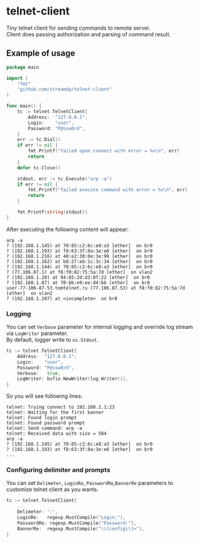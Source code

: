 # telnet-client
Tiny telnet client for sending commands to remote server.  
Client does passing authorization and parsing of command result. 

## Example of usage
```Go
package main

import (
	"fmt"
	"github.com/streamdp/telnet-client"
)

func main() {
	tc := telnet.TelnetClient{
		Address:  "127.0.0.1",
		Login:    "user",
		Password: "P@ssw0rd",
	}
	err := tc.Dial()
	if err != nil {
		fmt.Printf("failed open connect with error = %v\n", err)
		return
	}
	defer tc.Close()

	stdout, err := tc.Execute("arp -a")
	if err != nil {
		fmt.Printf("failed execute command with error = %v\n", err)
		return
	}

	fmt.Printf(string(stdout))
}
```

After executing the following content will appear:

```
arp -a 
? (192.168.1.145) at 70:85:c2:6c:e8:a3 [ether]  on br0
? (192.168.1.193) at f8:63:3f:8a:3e:e6 [ether]  on br0
? (192.168.1.216) at 40:e2:30:0e:3e:99 [ether]  on br0
? (192.168.1.162) at b8:27:eb:1c:3c:34 [ether]  on br0
? (192.168.1.144) at 70:85:c2:6c:e8:a3 [ether]  on br0
? (77.106.87.1) at f8:f0:82:75:5a:7d [ether]  on vlan2
? (192.168.1.20) at 94:65:2d:d3:0f:22 [ether]  on br0
? (192.168.1.87) at 70:bb:e9:ee:d4:bb [ether]  on br0
user-77-106-87-53.tomtelnet.ru (77.106.87.53) at f8:f0:82:75:5a:7d [ether]  on vlan2
? (192.168.1.207) at <incomplete>  on br0
```

### Logging

You can set `Verbose` parameter for internal logging and override log stream via `LogWriter` parameter.  
By default, logger write to `os.Stdout`.  

```Go
tc := telnet.TelnetClient{
    Address:  "127.0.0.1",
    Login:    "user",
    Password: "P@ssw0rd",
    Verbose:   true,
	LogWriter: bufio.NewWriter(log.Writer()),
}
```

So you will see following lines:
```
telnet: Trying connect to 192.168.1.1:23
telnet: Waiting for the first banner
telnet: Found login prompt
telnet: Found password prompt
telnet: Send command: arp -a 
telnet: Received data with size = 584
arp -a 
? (192.168.1.145) at 70:85:c2:6c:e8:a3 [ether]  on br0
? (192.168.1.193) at f8:63:3f:8a:3e:e6 [ether]  on br0
...
```

### Configuring delimiter and prompts

You can set `Delimeter`, `LoginRe`, `PasswordRe`,`BannerRe` parameters to customize telnet client as you wants.

```Go
tc := telnet.TelnetClient{
    ...
    Delimeter: ':', 
    LoginRe:   regexp.MustCompile("Login:"),
    PasswordRe: regexp.MustCompile("Password:"),
    BannerRe:  regexp.MustCompile("\\(config\\)>"),
}
```